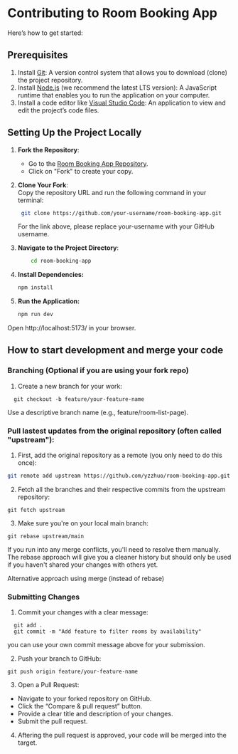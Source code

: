 # Contributing to Room Booking App

Here’s how to get started:

## Prerequisites

1. Install [Git](https://git-scm.com/): A version control system that allows you to download (clone) the project repository.
2. Install [Node.js](https://nodejs.org/) (we recommend the latest LTS version): A JavaScript runtime that enables you to run the application on your computer.
3. Install a code editor like [Visual Studio Code](https://code.visualstudio.com/):  An application to view and edit the project’s code files.

## Setting Up the Project Locally

1. **Fork the Repository**:  
   - Go to the [Room Booking App Repository](https://github.com/yzzhuo/room-booking-app).  
   - Click on "Fork" to create your copy.
2. **Clone Your Fork**:  
   Copy the repository URL and run the following command in your terminal:  
   ```bash
    git clone https://github.com/your-username/room-booking-app.git
   ```
    For the link above, please replace your-username with your GitHub username.

3. **Navigate to the Project Directory**:
    ```bash
        cd room-booking-app
    ```

4. **Install Dependencies:**
    ```bash
    npm install
    ```

5. **Run the Application:**
    ```bash
    npm run dev
    ```
Open http://localhost:5173/ in your browser.

## How to start development and merge your code
### Branching (Optional if you are using your fork repo)
1. Create a new branch for your work:
```
  git checkout -b feature/your-feature-name
```
Use a descriptive branch name (e.g., feature/room-list-page).

### Pull lastest updates from the original repository (often called "upstream"):
1. First, add the original repository as a remote (you only need to do this once):
``` bash
git remote add upstream https://github.com/yzzhuo/room-booking-app.git
```

2. Fetch all the branches and their respective commits from the upstream repository:
```
git fetch upstream
```

3. Make sure you're on your local main branch:
```
git rebase upstream/main
```
If you run into any merge conflicts, you'll need to resolve them manually. The rebase approach will give you a cleaner history but should only be used if you haven't shared your changes with others yet.

Alternative approach using merge (instead of rebase)

### Submitting Changes
1.	Commit your changes with a clear message:
```
  git add .
  git commit -m "Add feature to filter rooms by availability"
```
you can use your own commit message above for your submission.

2.	Push your branch to GitHub:
```
git push origin feature/your-feature-name
```

3. Open a Pull Request:
- Navigate to your forked repository on GitHub.
- Click the “Compare & pull request” button.
- Provide a clear title and description of your changes.
- Submit the pull request.

4. Aftering the pull request is approved, your code will be merged into the target.